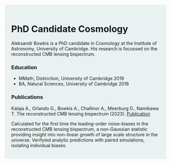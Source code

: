 <div style="background-color: #e9f2f0; padding: 20px; max-width: 800px; margin: 0 auto; font-family: -apple-system, BlinkMacSystemFont, 'Segoe UI', Helvetica, Arial, sans-serif;">

# PhD Candidate Cosmology
Aleksandr Bowkis is a PhD candidate in Cosmology at the Institute of Astronomy, University of Cambridge. His research is focussed on the reconstructed CMB lensing bispectrum.

### Education
- MMath, Distinction, University of Cambridge 2019
- BA, Natural Sciences, University of Cambridge 2018

### Publications

Kalaja A., Orlando G., Bowkis A., Challinor A., Meerburg D., Namikawa T. The reconstructed CMB lensing bispectrum (2023). [Publication](https://inspirehep.net/literature/2173138)

Calculated for the first time the leading-order noise-biases in the reconstructed CMB lensing bispectrum, a non-Gaussian statistic providing insight into non-linear growth of large scale structure in the universe. Verifyied analytic predictions with paired simulations, isolating individual biases.


